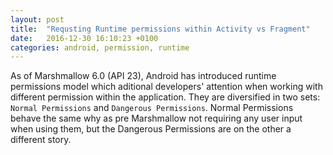 ```yaml
---
layout: post
title:  "Requsting Runtime permissions within Activity vs Fragment"
date:   2016-12-30 16:10:23 +0100
categories: android, permission, runtime
---
```


As of Marshmallow 6.0 (API 23), Android has introduced runtime permissions model which aditional developers' attention when working with different permission within the application. They are diversified in two sets: `Normal Permissions` and `Dangerous Permissions`. Normal Permissions behave the same why as pre Marshmallow not requiring any user input when using them, but the Dangerous Permissions are on the other a different story.